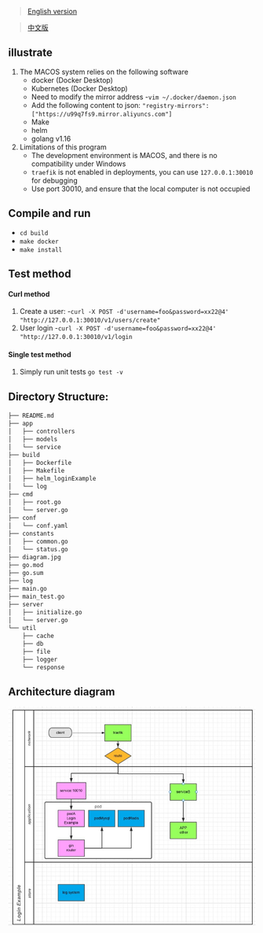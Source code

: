 > [English version](ERADME_EN.md)

> [中文版](ERADME.md)

## illustrate

1. The MACOS system relies on the following software
   - docker (Docker Desktop)
   - Kubernetes (Docker Desktop)
   - Need to modify the mirror address -`vim ~/.docker/daemon.json`
   - Add the following content to json: `"registry-mirrors":["https://u99q7fs9.mirror.aliyuncs.com"]`
   - Make
   - helm
   - golang v1.16
2. Limitations of this program
   - The development environment is MACOS, and there is no compatibility under Windows
   - `traefik` is not enabled in deployments, you can use `127.0.0.1:30010` for debugging
   - Use port 30010, and ensure that the local computer is not occupied

## Compile and run

- `cd build`
- `make docker`
- `make install`

## Test method

#### Curl method

1. Create a user: -`curl -X POST -d'username=foo&password=xx22@4' "http://127.0.0.1:30010/v1/users/create"`
2. User login -`curl -X POST -d'username=foo&password=xx22@4' "http://127.0.0.1:30010/v1/login`

#### Single test method

1. Simply run unit tests
   `go test -v`

## Directory Structure:

```
├── README.md
├── app
│   ├── controllers
│   ├── models
│   └── service
├── build
│   ├── Dockerfile
│   ├── Makefile
│   ├── helm_loginExample
│   └── log
├── cmd
│   ├── root.go
│   └── server.go
├── conf
│   └── conf.yaml
├── constants
│   ├── common.go
│   └── status.go
├── diagram.jpg
├── go.mod
├── go.sum
├── log
├── main.go
├── main_test.go
├── server
│   ├── initialize.go
│   └── server.go
└── util
    ├── cache
    ├── db
    ├── file
    ├── logger
    └── response
```

## Architecture diagram

![image](diagram.jpg)
